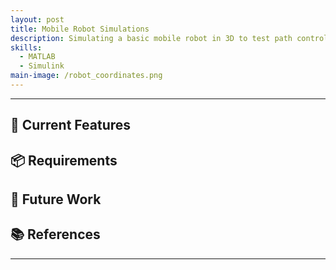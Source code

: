 ```yaml
---
layout: post
title: Mobile Robot Simulations
description: Simulating a basic mobile robot in 3D to test path controller designs.
skills: 
  - MATLAB
  - Simulink
main-image: /robot_coordinates.png
---
```


---
## 🔧 Current Features

## 📦 Requirements

## 🚧 Future Work
  
## 📚 References
---
